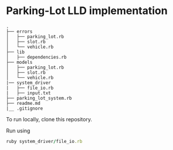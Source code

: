 # Parking-Lot LLD implementation
```
.
├── errors
│   ├── parking_lot.rb
│   ├── slot.rb
│   └── vehicle.rb
├── lib
│   ├── dependencies.rb
├── models
│   ├── parking_lot.rb
│   ├── slot.rb
│   └── vehicle.rb
|── system_driver
|   ├── file_io.rb
|   ├── input.txt
├── parking_lot_system.rb
├── readme.md
|__ .gitignore
```


To run locally, clone this repository.  

Run using

```RUBY
ruby system_driver/file_io.rb
```
